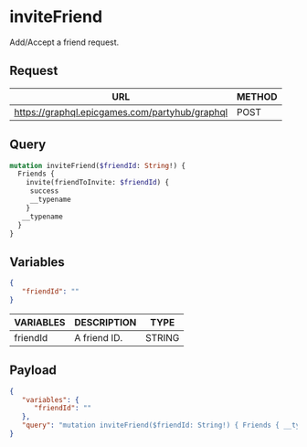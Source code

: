 # inviteFriend

Add/Accept a friend request.

## Request
| URL | METHOD |
| - | - |
| https://graphql.epicgames.com/partyhub/graphql | POST |

## Query
```graphql
mutation inviteFriend($friendId: String!) {
  Friends {
    invite(friendToInvite: $friendId) {
     success
     __typename
    }
   __typename
  }
}
```

## Variables
```json
{
   "friendId": ""
}
```
| VARIABLES | DESCRIPTION | TYPE |
| - | - | - |
| friendId | A friend ID. | STRING |

## Payload
```json
{
   "variables": {
      "friendId": ""
   },
   "query": "mutation inviteFriend($friendId: String!) { Friends { __typename invite(friendToInvite: $friendId) { __typename success } } }"
}
```